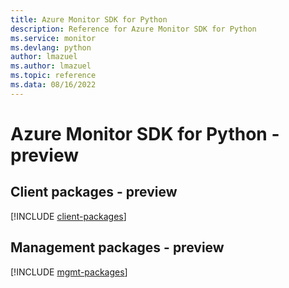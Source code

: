 ```yaml
---
title: Azure Monitor SDK for Python
description: Reference for Azure Monitor SDK for Python
ms.service: monitor
ms.devlang: python
author: lmazuel
ms.author: lmazuel
ms.topic: reference
ms.data: 08/16/2022
---
```

# Azure Monitor SDK for Python - preview

## Client packages - preview
[!INCLUDE [client-packages](monitor-client-index.md)]
## Management packages - preview
[!INCLUDE [mgmt-packages](monitor-mgmt-index.md)]